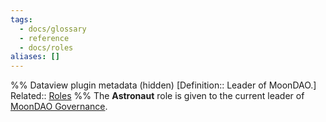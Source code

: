 ```yaml
---
tags:
  - docs/glossary
  - reference
  - docs/roles
aliases: []
---
```

%% Dataview plugin metadata (hidden)
[Definition:: Leader of MoonDAO.]
Related:: [Roles](Roles.md)
%%
The **Astronaut** role is given to the current leader of [MoonDAO Governance](Governance%20Model.md).